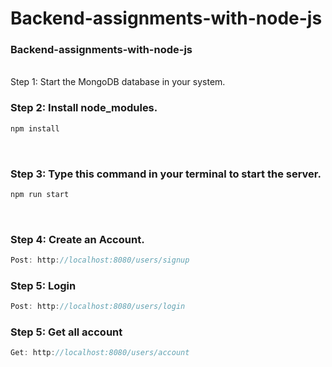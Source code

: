 # Backend-assignments-with-node-js


<h3>Backend-assignments-with-node-js</h3>
<br/>
Step 1: Start the MongoDB database in your system.

<h3>Step 2: Install node_modules.</h3>

```Javascript
npm install
```
<br/>

<h3>Step 3: Type this command in your terminal to start the server.</h3>

```Javascript
npm run start
```

<br/>

<h3>Step 4: Create an Account.</h3>

```Javascript
Post: http://localhost:8080/users/signup
```

<h3>Step 5: Login</h3>

```Javascript
Post: http://localhost:8080/users/login
```

<h3>Step 5: Get all account</h3>

```Javascript
Get: http://localhost:8080/users/account
```
